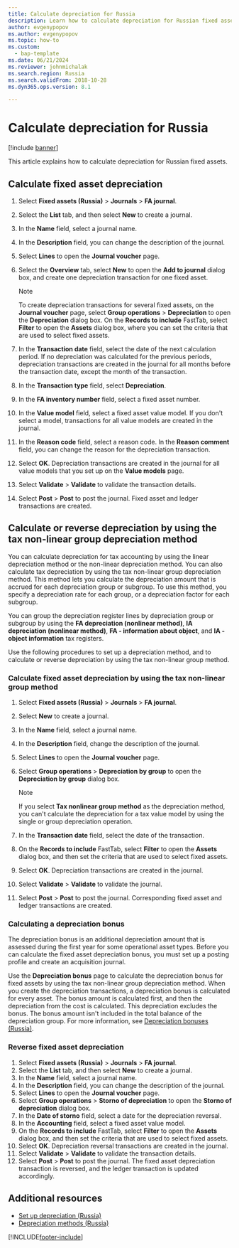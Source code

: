 ```yaml
---
title: Calculate depreciation for Russia
description: Learn how to calculate depreciation for Russian fixed assets, including an outline and step-by-step process for calculating fixed asset depreciations.
author: evgenypopov
ms.author: evgenypopov
ms.topic: how-to
ms.custom: 
  - bap-template
ms.date: 06/21/2024
ms.reviewer: johnmichalak
ms.search.region: Russia
ms.search.validFrom: 2018-10-28
ms.dyn365.ops.version: 8.1

---
```


# Calculate depreciation for Russia

[!include [banner](../../includes/banner.md)]

This article explains how to calculate depreciation for Russian fixed assets.

## Calculate fixed asset depreciation

1. Select **Fixed assets (Russia)** \> **Journals** \> **FA journal**.
2. Select the **List** tab, and then select **New** to create a journal.
3. In the **Name** field, select a journal name.
4. In the **Description** field, you can change the description of the journal.
5. Select **Lines** to open the **Journal voucher** page.
6. Select the **Overview** tab, select **New** to open the **Add to journal** dialog box, and create one depreciation transaction for one fixed asset.

    > [!NOTE]
    > To create depreciation transactions for several fixed assets, on the **Journal voucher** page, select **Group operations** \> **Depreciation** to open the **Depreciation** dialog box. On the **Records to include** FastTab, select **Filter** to open the **Assets** dialog box, where you can set the criteria that are used to select fixed assets.

7. In the **Transaction date** field, select the date of the next calculation period. If no depreciation was calculated for the previous periods, depreciation transactions are created in the journal for all months before the transaction date, except the month of the transaction.
8. In the **Transaction type** field, select **Depreciation**.
9. In the **FA inventory number** field, select a fixed asset number.
10. In the **Value model** field, select a fixed asset value model. If you don't select a model, transactions for all value models are created in the journal.
11. In the **Reason code** field, select a reason code. In the **Reason comment** field, you can change the reason for the depreciation transaction.
13. Select **OK**. Depreciation transactions are created in the journal for all value models that you set up on the **Value models** page.
14. Select **Validate** \> **Validate** to validate the transaction details.
15. Select **Post** \> **Post** to post the journal. Fixed asset and ledger transactions are created.

## Calculate or reverse depreciation by using the tax non-linear group depreciation method 

You can calculate depreciation for tax accounting by using the linear depreciation method or the non-linear depreciation method. You can also calculate tax depreciation by using the tax non-linear group depreciation method. This method lets you calculate the depreciation amount that is accrued for each depreciation group or subgroup. To use this method, you specify a depreciation rate for each group, or a depreciation factor for each subgroup.

You can group the depreciation register lines by depreciation group or subgroup by using the **FA depreciation (nonlinear method)**, **IA depreciation (nonlinear method)**, **FA - information about object**, and **IA - object information** tax registers.

Use the following procedures to set up a depreciation method, and to calculate or reverse depreciation by using the tax non-linear group method.

### Calculate fixed asset depreciation by using the tax non-linear group method

1. Select **Fixed assets (Russia)** \> **Journals** \> **FA journal**.
2. Select **New** to create a journal.
3. In the **Name** field, select a journal name.
4. In the **Description** field, change the description of the journal.
5. Select **Lines** to open the **Journal voucher** page.
6. Select **Group operations** \> **Depreciation by group** to open the **Depreciation by group** dialog box.

    > [!NOTE]
    > If you select **Tax nonlinear group method** as the depreciation method, you can't calculate the depreciation for a tax value model by using the single or group depreciation operation.

7. In the **Transaction date** field, select the date of the transaction.
8. On the **Records to include** FastTab, select **Filter** to open the **Assets** dialog box, and then set the criteria that are used to select fixed assets.
9. Select **OK**. Depreciation transactions are created in the journal.
10. Select **Validate** \> **Validate** to validate the journal.
11. Select **Post** \> **Post** to post the journal. Corresponding fixed asset and ledger transactions are created.

### Calculating a depreciation bonus

The depreciation bonus is an additional depreciation amount that is assessed during the first year for some operational asset types. Before you can calculate the fixed asset depreciation bonus, you must set up a posting profile and create an acquisition journal.

Use the **Depreciation bonus** page to calculate the depreciation bonus for fixed assets by using the tax non-linear group depreciation method. When you create the depreciation transactions, a depreciation bonus is calculated for every asset. The bonus amount is calculated first, and then the depreciation from the cost is calculated. This depreciation excludes the bonus. The bonus amount isn't included in the total balance of the depreciation group. For more information, see [Depreciation bonuses (Russia)](rus-bonus-depreciation.md).

### Reverse fixed asset depreciation

1. Select **Fixed assets (Russia)** \> **Journals** \> **FA journal**.
2. Select the **List** tab, and then select **New** to create a journal.
3. In the **Name** field, select a journal name.
4. In the **Description** field, you can change the description of the journal.
5. Select **Lines** to open the **Journal voucher** page.
6. Select **Group operations** \> **Storno of depreciation** to open the **Storno of depreciation** dialog box.
7. In the **Date of storno** field, select a date for the depreciation reversal.
8. In the **Accounting** field, select a fixed asset value model.
9. On the **Records to include** FastTab, select **Filter** to open the **Assets** dialog box, and then set the criteria that are used to select fixed assets.
10. Select **OK**. Depreciation reversal transactions are created in the journal.
11. Select **Validate** \> **Validate** to validate the transaction details.
12. Select **Post** \> **Post** to post the journal. The fixed asset depreciation transaction is reversed, and the ledger transaction is updated accordingly.

## Additional resources

- [Set up depreciation (Russia)](rus-depreciation-setup.md)
- [Depreciation methods (Russia)](rus-depreciation-methods.md)


[!INCLUDE[footer-include](../../../includes/footer-banner.md)]
